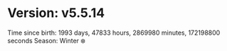 # Version: v5.5.14
Time since birth: 1993 days, 47833 hours, 2869980 minutes, 172198800 seconds
Season: Winter ❄️
